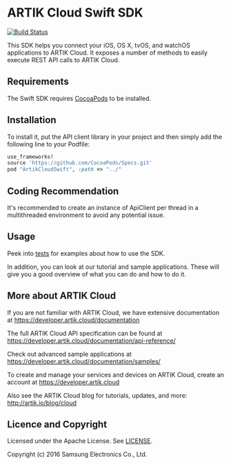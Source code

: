 ARTIK Cloud Swift SDK
=====================

[![Build Status](https://travis-ci.org/artikcloud/artikcloud-swift.svg?branch=master)](https://travis-ci.org/artikcloud/artikcloud-swift)

This SDK helps you connect your iOS, OS X, tvOS, and watchOS applications to ARTIK Cloud. It exposes a number of methods to easily execute REST API calls to ARTIK Cloud.

## Requirements

The Swift SDK requires [CocoaPods](https://guides.cocoapods.org/using/getting-started.html) to be installed. 

## Installation

To install it, put the API client library in your project and then simply add the following line to your Podfile:

```ruby
use_frameworks!
source 'https://github.com/CocoaPods/Specs.git'
pod "ArtikCloudSwift", :path => "../"
```

## Coding Recommendation

It's recommended to create an instance of ApiClient per thread in a multithreaded environment to avoid any potential issue.

Usage
------

Peek into [tests](https://github.com/artikcloud/artikcloud-swift/tree/master/ArtikCloudTests/ArtikCloudClientTests) for examples about how to use the SDK.

In addition, you can look at our tutorial and sample applications. These will give you a good overview of what you can do and how to do it.

More about ARTIK Cloud
---------------------

If you are not familiar with ARTIK Cloud, we have extensive documentation at https://developer.artik.cloud/documentation

The full ARTIK Cloud API specification can be found at https://developer.artik.cloud/documentation/api-reference/

Check out advanced sample applications at https://developer.artik.cloud/documentation/samples/

To create and manage your services and devices on ARTIK Cloud, create an account at https://developer.artik.cloud

Also see the ARTIK Cloud blog for tutorials, updates, and more: http://artik.io/blog/cloud

Licence and Copyright
---------------------

Licensed under the Apache License. See [LICENSE](https://github.com/artikcloud/artikcloud-swift/blob/master/LICENSE).

Copyright (c) 2016 Samsung Electronics Co., Ltd.

